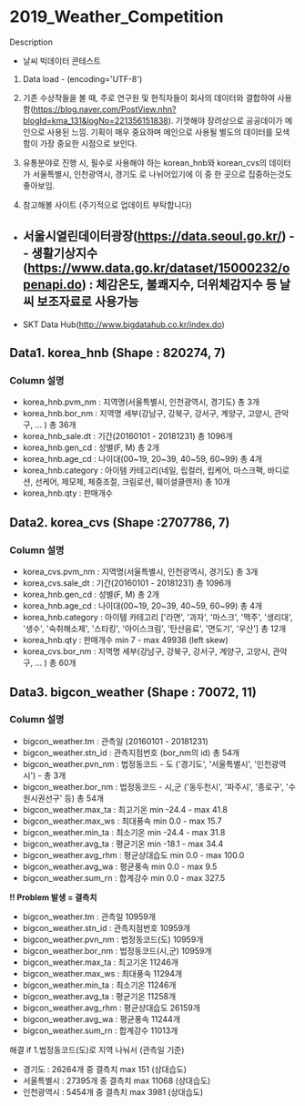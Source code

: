 # 2019_Weather_Competition

Description
- 날씨 빅데이터 콘테스트

1. Data load - (encoding='UTF-8')

2. 기존 수상작들을 볼 때, 주로 연구원 및 현직자들이 회사의 데이터와 결합하여 사용함(https://blog.naver.com/PostView.nhn?blogId=kma_131&logNo=221356151838). 기껏해야 장려상으로 공공데이가 메인으로 사용된 느낌. 기획이 매우 중요하며 메인으로 사용될 별도의 데이터를 모색함이 가장 중요한 시점으로 보인다.

3. 유통분야로 진행 시, 필수로 사용해야 하는 korean_hnb와 korean_cvs의 데이터가 서울특별시, 인천광역시, 경기도 로 나뉘어있기에 이 중 한 곳으로 집중하는것도 좋아보임.

4. 참고해볼 사이트 (주기적으로 업데이트 부탁합니다)
 - 서울시열린데이터광장(https://data.seoul.go.kr/)
     -- 생활기상지수 (https://www.data.go.kr/dataset/15000232/openapi.do) :  체감온도, 불쾌지수, 더위체감지수 등 날씨 보조자료로 사용가능
     -- 
     
 - SKT Data Hub(http://www.bigdatahub.co.kr/index.do)
 


## Data1. korea_hnb (Shape : 820274, 7)
### Column 설명
* korea_hnb.pvm_nm : 지역명(서울특별시, 인천광역시, 경기도) 총 3개
* korea_hnb.bor_nm : 지역명 세부(강남구, 강북구, 강서구, 계양구, 고양시, 관악구, … ) 총 36개
* korea_hnb_sale.dt : 기간(20160101 - 20181231) 총 1096개
* korea_hnb.gen_cd : 성별(F, M) 총 2개
* korea_hnb.age_cd : 나이대(00~19, 20~39, 40~59, 60~99) 총 4개
* korea_hnb.category : 아이템 카테고리(네일, 립컬러, 립케어, 마스크팩, 바디로션, 선케어, 제모제, 체중조절, 크림로션, 훼이셜클렌저) 총 10개
* korea_hnb.qty : 판매개수

## Data2. korea_cvs (Shape :2707786, 7)
### Column 설명
* korea_cvs.pvm_nm : 지역명(서울특별시, 인천광역시, 경기도) 총 3개
* korea_cvs.sale_dt : 기간(20160101 - 20181231) 총 1096개
* korea_hnb.gen_cd : 성별(F, M) 총 2개
* korea_hnb.age_cd : 나이대(00~19, 20~39, 40~59, 60~99) 총 4개
* korea_hnb.category : 아이템 카테고리 ['라면', '과자', '마스크', '맥주', '생리대', '생수', '숙취해소제', '스타킹', '아이스크림',
       '탄산음료', '면도기', '우산'] 총 12개
* korea_hnb.qty : 판매개수 min 7 - max 49938 (left skew)
* korea_cvs.bor_nm : 지역명 세부(강남구, 강북구, 강서구, 계양구, 고양시, 관악구, … ) 총 60개

## Data3. bigcon_weather (Shape : 70072, 11)
### Column 설명
* bigcon_weather.tm        : 	관측일 (20160101 - 20181231)
* bigcon_weather.stn_id    : 	관측지점번호 (bor_nm의 id)  총 54개
* bigcon_weather.pvn_nm    : 	법정동코드 - 도 ('경기도', '서울특별시', '인천광역시') - 총 3개 
* bigcon_weather.bor_nm    : 	법정동코드 - 시,군 ('동두천시', '파주시', '종로구', '수원시권선구' 등) 총 54개
* bigcon_weather.max_ta    : 	최고기온 min -24.4 - max 41.8
* bigcon_weather.max_ws    : 	최대풍속 min 0.0 - max 15.7
* bigcon_weather.min_ta    : 	최소기온 min -24.4 - max 31.8
* bigcon_weather.avg_ta    : 	평균기온 min -18.1 - max 34.4
* bigcon_weather.avg_rhm   : 	평균상대습도 min 0.0 - max 100.0
* bigcon_weather.avg_wa    : 	평균풍속 min 0.0 - max 9.5
* bigcon_weather.sum_rn    : 	합계강수 min 0.0 - max 327.5

**!! Problem 발생 = 결측치**
* bigcon_weather.tm        : 	관측일		10959개
* bigcon_weather.stn_id    : 	관측지점번호		10959개
* bigcon_weather.pvn_nm    : 	법정동코드(도)		10959개
* bigcon_weather.bor_nm    : 	법정동코드(시,군)		10959개
* bigcon_weather.max_ta    : 	최고기온		11246개
* bigcon_weather.max_ws    : 	최대풍속		11294개
* bigcon_weather.min_ta    : 	최소기온		11246개
* bigcon_weather.avg_ta    : 	평균기온		11258개
* bigcon_weather.avg_rhm   : 	평균상대습도		26159개
* bigcon_weather.avg_wa    : 	평균풍속		11244개
* bigcon_weather.sum_rn    : 	합계강수		11013개

해결 if 1.법정동코드(도)로 지역 나눠서 (관측일 기준)
 - 경기도 : 26264개 중 결측치 max 151 (상대습도)
 - 서울특별시 : 27395개 중 결측치 max 11068 (상대습도)
 - 인천광역시 : 5454개 중 결측치 max 3981 (상대습도)
 
 
